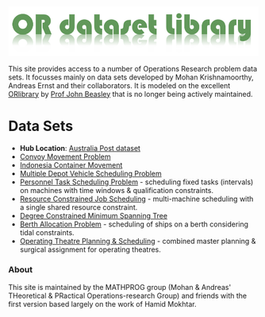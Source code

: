![OR Dataset Library](1.png)

This site provides access to a number of Operations Research problem data sets. It focusses mainly on data sets developed by Mohan Krishnamoorthy, Andreas Ernst and their collaborators. It is modeled on the excellent [ORlibrary](http://people.brunel.ac.uk/~mastjjb/jeb/info.html) by [Prof John Beasley](http://people.brunel.ac.uk/~mastjjb/jeb/jeb.html) that is no longer being actively maintained. 

# Data Sets

* **Hub Location**: [Australia Post dataset](info/readmeAP.md)
* [Convoy Movement Problem](info/readmeCMP.md)
* [Indonesia Container Movement](info/readmeICD.md)
* [Multiple Depot Vehicle Scheduling Problem](info/readmeMDVSP.md)
* [Personnel Task Scheduling Problem](info/readmePTSP.md) - scheduling fixed tasks (intervals) on machines with time windows & qualification constraints.
* [Resource Constrained Job Scheduling](info/readmeRCJS.md) - multi-machine scheduling with a single shared resource constraint.
* [Degree Constrained Minimum Spanning Tree](info/readmeDCMST.md) 
* [Berth Allocation Problem](info/readmeBAP.md) - scheduling of ships on a berth considering tidal constraints.
* [Operating Theatre Planning & Scheduling](info/readmeMSS-SCAP.md) - combined master planning & surgical assignment for operating theatres.


### About

This site is maintained by the MATHPROG group (Mohan & Andreas' THeoretical & PRactical Operations-research Group) and friends with the first version based largely on the work of Hamid Mokhtar.


